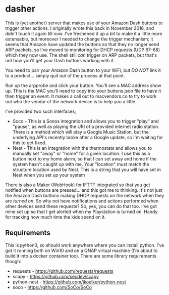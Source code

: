 # dasher
This is (yet another) server that makes use of your Amazon Dash buttons to trigger other actions. I originally wrote this back in November 2016, and didn't touch it again till now. I've freshened it up a bit to make it a little more extensable, but moreover I needed to change the trigger mechanism; it seems that Amazon have updated the buttons so that they no longer send ARP packets, so I've moved to monitoring for DHCP requests (UDP 67-68) which they now use. The shell still _can_ trigger on ARP packets, but that's not how you'll get your Dash buttons working with it.

You need to pair your Amazon Dash button to your WiFi, but *DO NOT* link it to a product... simply quit out of the process at that point.

Run up the arpprobe and click your button. You'll see a MAC address show up. This is the MAC you'll need to copy into your buttons.json file to have it then trigger an event. It makes a call out to macvendors.co to try to work out who the vendor of the network device is to help you a little.

I've provided two such interfaces;
* Soco - This is a Sonos integration and allows you to trigger "play" and "pause", as well as playing the URI of a provided internet radio station. There is a method which will play a Google Music Station, but the underlying API's recently broke after a Google update, so I'm waiting for this to get fixed.
* Nest - This is an integration with the thermostats and allows you to manually set "away" or "home" for a given location. I use this as a button next to my home alarm, so that I can set away and home if the system hasn't caught up with me. Your "location" must match the structure location used by Nest. This is a string that you will have set in Nest when you set up your system

There is also a Maker (WebHook) for IFTTT integrated so that you get notified when buttons are pressed... and this got me to thinking. It's not just the Amazon Dash buttons making DHCP requests on the network when they are _turned on_. So why not have notifications and actions performed when other devices send these requests? So, yes, you can do that too. I've got mine set up so that I get alerted when my Playstation is turned on. Handy for tracking how much time the kids spend on it.

## Requirements
This is python3, so should work anywhere where you can install python. I've got it running both on Win10 and on a QNAP virtual machine (I'm about to build it into a docker container too). There are some library requirements though:
* requests - https://github.com/requests/requests
* scapy - https://github.com/secdev/scapy
* python-nest - https://github.com/jkoelker/python-nest 
* soco - https://github.com/SoCo/SoCo
